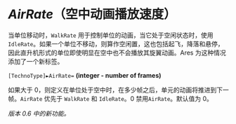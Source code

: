 # *AirRate*（空中动画播放速度）

当单位移动时，`WalkRate` 用于控制单位的动画，当它处于空闲状态时，使用 `IdleRate`。如果一个单位不移动，则算作空闲置，这也包括起飞，降落和悬停，因此直升机形式的单位即使明显在空中也不会播放其旋翼动画。Ares 为这种情况添加了一个新标签。

`[TechnoType]►AirRate=` **(integer - number of frames)**

如果大于 0，则定义在单位处于空中时，在多少帧之后，单元的动画将推进到下一帧。`AirRate` 优先于 `WalkRate` 和 `IdleRate`。0 禁用`AirRate`。默认值为 0。

*版本 0.6 中的新功能。*